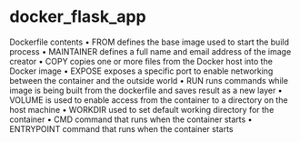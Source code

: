 # docker_flask_app

Dockerfile contents
• FROM defines the base image used to start the build process
• MAINTAINER defines a full name and email address of the image creator
• COPY copies one or more files from the Docker host into the Docker image
• EXPOSE exposes a specific port to enable networking between the container and the outside
world
• RUN runs commands while image is being built from the dockerfile and saves result as a new
layer
• VOLUME is used to enable access from the container to a directory on the host machine
• WORKDIR used to set default working directory for the container
• CMD command that runs when the container starts
• ENTRYPOINT command that runs when the container starts
